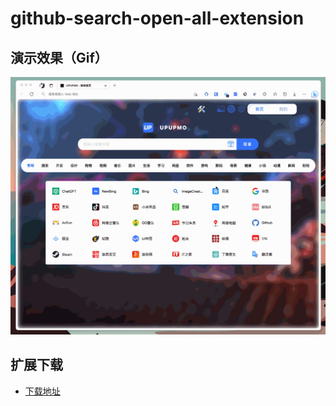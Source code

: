 # github-search-open-all-extension

## 演示效果（Gif）

![gif](images/gif.gif)

## 扩展下载

- [下载地址](https://pan.baidu.com/s/1utuk3sc4VD1L23ezFZsP3w?pwd=b4rr)

